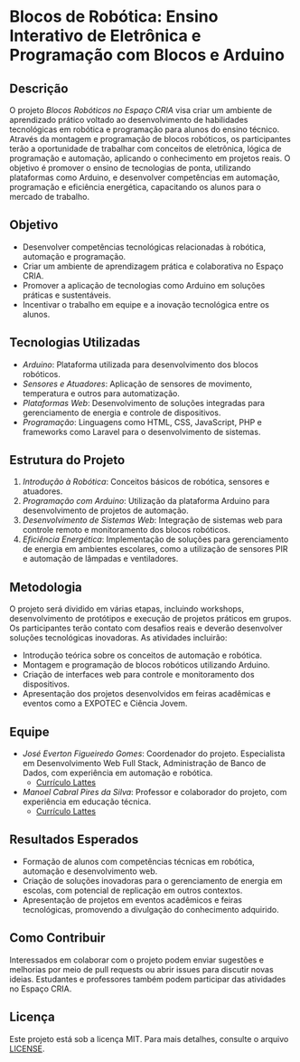 # Blocos de Robótica: Ensino Interativo de Eletrônica e Programação com Blocos e Arduino

## Descrição

O projeto *Blocos Robóticos no Espaço CRIA* visa criar um ambiente de aprendizado prático voltado ao desenvolvimento de habilidades tecnológicas em robótica e programação para alunos do ensino técnico. Através da montagem e programação de blocos robóticos, os participantes terão a oportunidade de trabalhar com conceitos de eletrônica, lógica de programação e automação, aplicando o conhecimento em projetos reais. O objetivo é promover o ensino de tecnologias de ponta, utilizando plataformas como Arduino, e desenvolver competências em automação, programação e eficiência energética, capacitando os alunos para o mercado de trabalho.

## Objetivo

- Desenvolver competências tecnológicas relacionadas à robótica, automação e programação.
- Criar um ambiente de aprendizagem prática e colaborativa no Espaço CRIA.
- Promover a aplicação de tecnologias como Arduino em soluções práticas e sustentáveis.
- Incentivar o trabalho em equipe e a inovação tecnológica entre os alunos.

## Tecnologias Utilizadas

- *Arduino*: Plataforma utilizada para desenvolvimento dos blocos robóticos.
- *Sensores e Atuadores*: Aplicação de sensores de movimento, temperatura e outros para automatização.
- *Plataformas Web*: Desenvolvimento de soluções integradas para gerenciamento de energia e controle de dispositivos.
- *Programação*: Linguagens como HTML, CSS, JavaScript, PHP e frameworks como Laravel para o desenvolvimento de sistemas.

## Estrutura do Projeto

1. *Introdução à Robótica*: Conceitos básicos de robótica, sensores e atuadores.
2. *Programação com Arduino*: Utilização da plataforma Arduino para desenvolvimento de projetos de automação.
3. *Desenvolvimento de Sistemas Web*: Integração de sistemas web para controle remoto e monitoramento dos blocos robóticos.
4. *Eficiência Energética*: Implementação de soluções para gerenciamento de energia em ambientes escolares, como a utilização de sensores PIR e automação de lâmpadas e ventiladores.

## Metodologia

O projeto será dividido em várias etapas, incluindo workshops, desenvolvimento de protótipos e execução de projetos práticos em grupos. Os participantes terão contato com desafios reais e deverão desenvolver soluções tecnológicas inovadoras. As atividades incluirão:

- Introdução teórica sobre os conceitos de automação e robótica.
- Montagem e programação de blocos robóticos utilizando Arduino.
- Criação de interfaces web para controle e monitoramento dos dispositivos.
- Apresentação dos projetos desenvolvidos em feiras acadêmicas e eventos como a EXPOTEC e Ciência Jovem.

## Equipe

- *José Everton Figueiredo Gomes*: Coordenador do projeto. Especialista em Desenvolvimento Web Full Stack, Administração de Banco de Dados, com experiência em automação e robótica.
    - [Currículo Lattes](http://lattes.cnpq.br/7930722187872652)
- *Manoel Cabral Pires da Silva*: Professor e colaborador do projeto, com experiência em educação técnica.
    - [Currículo Lattes](http://lattes.cnpq.br/4075348078872955)

## Resultados Esperados

- Formação de alunos com competências técnicas em robótica, automação e desenvolvimento web.
- Criação de soluções inovadoras para o gerenciamento de energia em escolas, com potencial de replicação em outros contextos.
- Apresentação de projetos em eventos acadêmicos e feiras tecnológicas, promovendo a divulgação do conhecimento adquirido.

## Como Contribuir

Interessados em colaborar com o projeto podem enviar sugestões e melhorias por meio de pull requests ou abrir issues para discutir novas ideias. Estudantes e professores também podem participar das atividades no Espaço CRIA.

## Licença

Este projeto está sob a licença MIT. Para mais detalhes, consulte o arquivo [LICENSE](LICENSE).